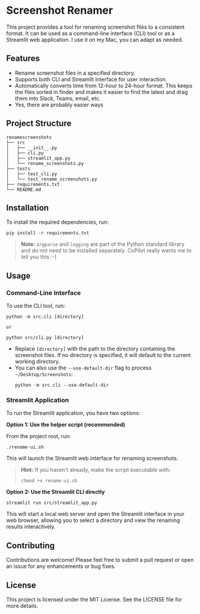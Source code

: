 # Screenshot Renamer

This project provides a tool for renaming screenshot files to a consistent format. It can be used as a command-line interface (CLI) tool or as a Streamlit web application. I use it on my Mac, you can adapt as needed.

## Features

- Rename screenshot files in a specified directory.
- Supports both CLI and Streamlit interface for user interaction.
- Automatically converts time from 12-hour to 24-hour format. This keeps the files sorted in finder and makes it easier to find the latest and drag them into Slack, Teams, email, etc.
- Yes, there are probably easier ways

## Project Structure

```
renamescreenshots
├── src
│   ├── __init__.py
│   ├── cli.py
│   ├── streamlit_app.py
│   └── rename_screenshots.py
├── tests
│   ├── test_cli.py
│   └── test_rename_screenshots.py
├── requirements.txt
└── README.md
```

## Installation

To install the required dependencies, run:

```
pip install -r requirements.txt
```

> **Note:** `argparse` and `logging` are part of the Python standard library and do not need to be installed separately. CoPilot really wants me to tell you this :-)

## Usage

### Command-Line Interface

To use the CLI tool, run:

```
python -m src.cli [directory]

or

python src/cli.py [directory]
```

- Replace `[directory]` with the path to the directory containing the screenshot files. If no directory is specified, it will default to the current working directory.
- You can also use the `--use-default-dir` flag to process `~/Desktop/Screenshots`:
  ```
  python -m src.cli --use-default-dir
  ```

### Streamlit Application

To run the Streamlit application, you have two options:

**Option 1: Use the helper script (recommended)**

From the project root, run:
```
./rename-ui.sh
```
This will launch the Streamlit web interface for renaming screenshots.

> **Hint:** If you haven't already, make the script executable with:
> ```
> chmod +x rename-ui.sh
> ```

**Option 2: Use the Streamlit CLI directly**

```
streamlit run src/streamlit_app.py
```

This will start a local web server and open the Streamlit interface in your web browser, allowing you to select a directory and view the renaming results interactively.

## Contributing

Contributions are welcome! Please feel free to submit a pull request or open an issue for any enhancements or bug fixes.

## License

This project is licensed under the MIT License. See the LICENSE file for more details.